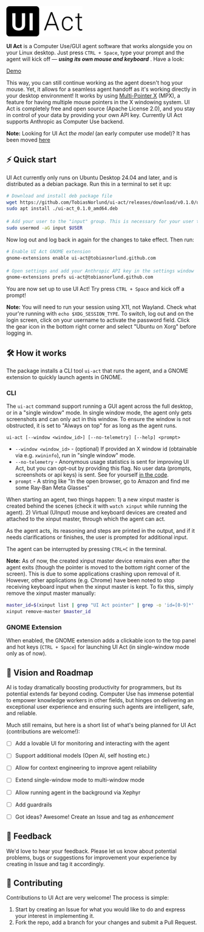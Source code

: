<img src="launcher/images/uiact_bw.svg" alt="UI Act" width="200" />

**UI Act** is a Computer Use/GUI agent software that works alongside you on your Linux desktop. Just press `CTRL + Space`, type your prompt and the agent will kick off — **_using its own mouse and keyboard_** . Have a look:

[Demo](https://github.com/user-attachments/assets/78a4ddf8-f0f2-4c00-85a1-37a2e4bcb55f)

This way, you can still continue working as the agent doesn't hog your mouse. Yet, it allows for a seamless agent handoff as it's working directly in your desktop environment! It works by using [Multi-Pointer X](https://en.wikipedia.org/wiki/Multi-Pointer_X) (MPX), a feature for having multiple mouse pointers in the X windowing system. UI Act is completely free and open source (Apache License 2.0), and you stay in control of your data by providing your own API key. Currently UI Act supports Anthropic as Computer Use backend.

**Note:** Looking for UI Act _the model_ (an early computer use model)? It has been moved [here](https://github.com/TobiasNorlund/UI-Act-model)

## ⚡️ Quick start

UI Act currently only runs on Ubuntu Desktop 24.04 and later, and is distributed as a debian package. Run this in a terminal to set it up:

```bash
# Download and install deb package file
wget https://github.com/TobiasNorlund/ui-act/releases/download/v0.1.0/ui-act_0.1.0_amd64.deb
sudo apt install ./ui-act_0.1.0_amd64.deb

# Add your user to the "input" group. This is necessary for your user to be able to create and use UInput devices
sudo usermod -aG input $USER
```

Now log out and log back in again for the changes to take effect. Then run:

```bash
# Enable UI Act GNOME extension
gnome-extensions enable ui-act@tobiasnorlund.github.com

# Open settings and add your Anthropic API key in the settings window
gnome-extensions prefs ui-act@tobiasnorlund.github.com
```

You are now set up to use UI Act! Try press `CTRL + Space` and kick off a prompt!

**Note:** You will need to run your session using X11, not Wayland. Check what your're running with `echo $XDG_SESSION_TYPE`. To switch, log out and on the login screen, click on your username to activate the password field. Click the gear icon in the bottom right corner and select "Ubuntu on Xorg" before logging in.


## 🛠️ How it works

The package installs a CLI tool `ui-act` that runs the agent, and a GNOME extension to quickly launch agents in GNOME.

### CLI

The `ui-act` command support running a GUI agent across the full desktop, or in a "single window" mode. In single window mode, the agent only gets screenshots and can only act in this window. To ensure the window is not obstructed, it is set to "Always on top" for as long as the agent runs.

```
ui-act [--window <window_id>] [--no-telemetry] [--help] <prompt>
```

- `--window <window_id>` - (optional) If provided an X window id (obtainable via e.g. `xwininfo`), run in "single window" mode.
- `--no-telemetry` - Anonymous usage statistics is sent for improving UI Act, but you can opt-out by providing this flag. No user data (prompts, screenshots or api keys) is sent. See for yourself [in the code](ui_act/src/telemetry.rs).
- `prompt` - A string like "In the open browser, go to Amazon and find me some Ray-Ban Meta Glasses"

When starting an agent, two things happen: 1) a new xinput master is created behind the scenes (check it with `watch xinput` while running the agent). 2) Virtual (UInput) mouse and keyboard devices are created and attached to the xinput master, through which the agent can act.

As the agent acts, its reasoning and steps are printed in the output, and if it needs clarifications or finishes, the user is prompted for additional input.

The agent can be interrupted by pressing `CTRL+C` in the terminal.

**Note:** As of now, the created xinput master device remains even after the agent exits (though the pointer is moved to the bottom right corner of the screen). This is due to some applications crashing upon removal of it. However, other applications (e.g. Chrome) have been noted to stop receiving keyboard input when the xinput master is kept. To fix this, simply remove the xinput master manually:

```bash
master_id=$(xinput list | grep "UI Act pointer" | grep -o 'id=[0-9]*' | cut -d= -f2)
xinput remove-master $master_id
```

### GNOME Extension

When enabled, the GNOME extension adds a clickable icon to the top panel and hot keys (`CTRL + Space`) for launching UI Act (in single-window mode only as of now).


## 🌟 Vision and Roadmap

AI is today dramatically boosting productivity for programmers, but its potential extends far beyond coding. Computer Use has immense potential to empower knowledge workers in other fields, but hinges on delivering an exceptional user experience and ensuring such agents are intelligent, safe, and reliable.

Much still remains, but here is a short list of what's being planned for UI Act (contributions are welcome!):

 - [ ] Add a lovable UI for monitoring and interacting with the agent
 - [ ] Support additional models (Open AI, self hosting etc.)
 - [ ] Allow for context engineering to improve agent reliability
 - [ ] Extend single-window mode to multi-window mode
 - [ ] Allow running agent in the background via Xephyr
 - [ ] Add guardrails
 - [ ] Got ideas? Awesome! Create an Issue and tag as _enhancement_


## 💬 Feedback

We'd love to hear your feedback. Please let us know about potential problems, bugs or suggestions for improvement your experience by creating in Issue and tag it accordingly.

## 🤝 Contributing

Contributions to UI Act are very welcome! The process is simple:

1. Start by creating an Issue for what you would like to do and express your interest in implementing it.
2. Fork the repo, add a branch for your changes and submit a Pull Request.

